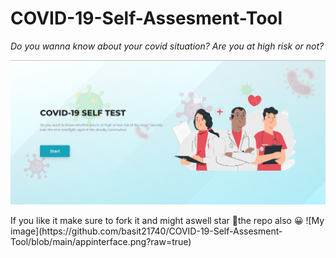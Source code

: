 # COVID-19-Self-Assesment-Tool

_Do you wanna know about your covid situation? Are you at high risk or not?_
<p>

![My image](https://github.com/basit21740/COVID-19-Self-Assesment-Tool/blob/main/appinterface2.png?raw=true)
<p>
  If you like it make sure to fork it and might aswell star 🌟the repo also 😀
![My image](https://github.com/basit21740/COVID-19-Self-Assesment-Tool/blob/main/appinterface.png?raw=true)
<p>

